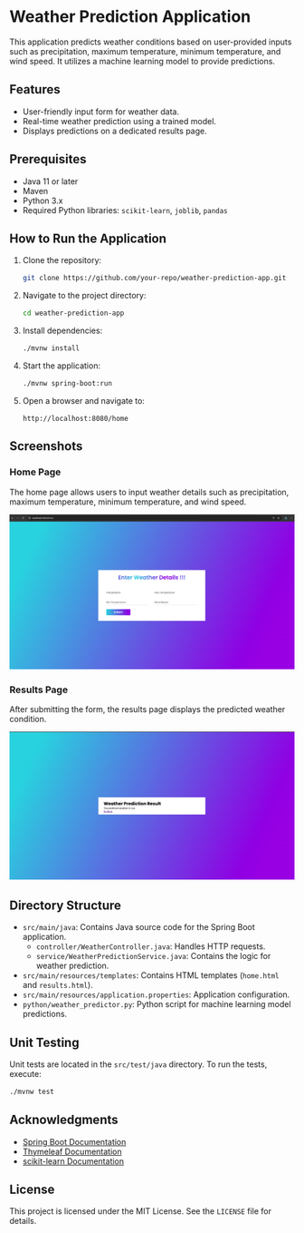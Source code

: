 # Weather Prediction Application

This application predicts weather conditions based on user-provided inputs such as precipitation, maximum temperature, minimum temperature, and wind speed. It utilizes a machine learning model to provide predictions.

## Features
- User-friendly input form for weather data.
- Real-time weather prediction using a trained model.
- Displays predictions on a dedicated results page.

## Prerequisites
- Java 11 or later
- Maven
- Python 3.x
- Required Python libraries: `scikit-learn`, `joblib`, `pandas`

## How to Run the Application

1. Clone the repository:
   ```bash
   git clone https://github.com/your-repo/weather-prediction-app.git
   ```

2. Navigate to the project directory:
   ```bash
   cd weather-prediction-app
   ```

3. Install dependencies:
   ```bash
   ./mvnw install
   ```

4. Start the application:
   ```bash
   ./mvnw spring-boot:run
   ```

5. Open a browser and navigate to:
   ```
   http://localhost:8080/home
   ```

## Screenshots

### Home Page
The home page allows users to input weather details such as precipitation, maximum temperature, minimum temperature, and wind speed.

![Home Page](pictures/home.png)

### Results Page
After submitting the form, the results page displays the predicted weather condition.

![Results Page](pictures/results.png)

## Directory Structure
- `src/main/java`: Contains Java source code for the Spring Boot application.
  - `controller/WeatherController.java`: Handles HTTP requests.
  - `service/WeatherPredictionService.java`: Contains the logic for weather prediction.
- `src/main/resources/templates`: Contains HTML templates (`home.html` and `results.html`).
- `src/main/resources/application.properties`: Application configuration.
- `python/weather_predictor.py`: Python script for machine learning model predictions.

## Unit Testing
Unit tests are located in the `src/test/java` directory. To run the tests, execute:
```bash
./mvnw test
```

## Acknowledgments
- [Spring Boot Documentation](https://spring.io/projects/spring-boot)
- [Thymeleaf Documentation](https://www.thymeleaf.org/)
- [scikit-learn Documentation](https://scikit-learn.org/)

## License
This project is licensed under the MIT License. See the `LICENSE` file for details.

